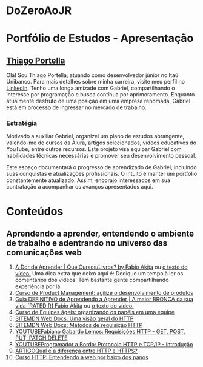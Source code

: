 # DoZeroAoJR

# Portfólio de Estudos - Apresentação

## [Thiago Portella](https://github.com/Thiago-Portella)

Olá! Sou Thiago Portella, atuando como desenvolvedor júnior no Itaú Unibanco. Para mais detalhes sobre minha carreira, visite meu perfil no [LinkedIn](https://www.linkedin.com/in/thiago-portella-ferreira-97528b223/). Tenho uma longa amizade com Gabriel, compartilhando o interesse por programação e busca contínua por aprimoramento. Enquanto atualmente desfruto de uma posição em uma empresa renomada, Gabriel está em processo de ingressar no mercado de trabalho.

### Estratégia

Motivado a auxiliar Gabriel, organizei um plano de estudos abrangente, valendo-me de cursos da Alura, artigos selecionados, vídeos educativos do YouTube, entre outros recursos. Este projeto visa equipar Gabriel com habilidades técnicas necessárias e promover seu desenvolvimento pessoal.

Este espaço documentará o progresso de aprendizado de Gabriel, incluindo suas conquistas e atualizações profissionais. O intuito é manter um portfólio constantemente atualizado. Assim, encorajo interessados em sua contratação a acompanhar os avanços apresentados aqui.

# Conteúdos
## Aprendendo a aprender, entendendo o ambiente de trabalho e adentrando no universo das comunicações web

1. [A Dor de Aprender | Que Cursos/Livros? by Fabio Akita](https://www.youtube.com/watch?v=HEaIsKm-pao) ou [o texto do vídeo.](https://www.akitaonrails.com/2019/10/23/akitando-65-a-dor-de-aprender-que-cursos-livros)
Uma dica extra que deixo aqui é: Dedique um tempo à ler os comentários dos vídeos. Tem bastante gente compartilhando experiência por lá.
2. [Curso de Product Management: agilize o desenvolvimento de produtos](https://cursos.alura.com.br/course/product-management-desenvolvimento-produtos)
3. [Guia DEFINITIVO de Aprendendo a Aprender | A maior BRONCA da sua vida [RATED R]
Fabio Akita](https://www.youtube.com/watch?v=oUPaJxk6TZ0&t=705s) ou [o texto do vídeo.](https://www.akitaonrails.com/2020/04/01/akitando-76-guia-definitivo-de-aprendendo-a-aprender-a-maior-bronca-da-sua-vida-rated-r)
4. [Curso de Equipes ágeis: organizando os papéis em uma equipe](https://cursos.alura.com.br/course/equipes-ageis-organizando-papeis-equipe)
5. [SITEMDN Web Docs: Uma visão geral do HTTP](https://developer.mozilla.org/pt-BR/docs/Web/HTTP/Overview)
6. [SITEMDN Web Docs: Métodos de requisição HTTP](https://developer.mozilla.org/pt-BR/docs/Web/HTTP/Methods)
7. [YOUTUBEFabiano Gabardo Lemos: Requisições HTTP - GET, POST, PUT, PATCH DELETE](https://www.youtube.com/watch?v=kncOJZrnkTg)
8. [YOUTUBEProgramador a Bordo: Protocolo HTTP e TCP/IP - Introdução](https://www.youtube.com/watch?v=V4XZ81vRGtM)
9. [ARTIGOQual é a diferença entre HTTP e HTTPS?](https://www.alura.com.br/artigos/qual-e-diferenca-entre-http-e-https)
10. [Curso HTTP: Entendendo a web por baixo dos panos](https://www.alura.com.br/curso-online-http-entendendo-web-por-baixo-dos-panos)

